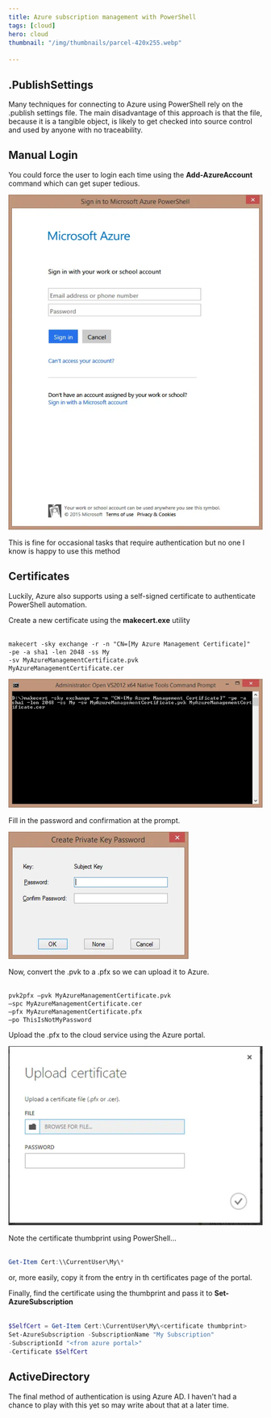 ```yaml
---
title: Azure subscription management with PowerShell
tags: [cloud]
hero: cloud
thumbnail: "/img/thumbnails/parcel-420x255.webp"

---
```


## .PublishSettings

Many techniques for connecting to Azure using PowerShell rely on the .publish settings file. The
main disadvantage of this approach is that the file, because it is a tangible object, is likely
to get checked into source control and used by anyone with no traceability.

## Manual Login

You could force the user to login each time using the **Add-AzureAccount** command which can get
super tedious.

![azure login](/img/posts/azure-subscription-management-with-powershell/azure-login.webp)

This is fine for occasional tasks that require authentication but no one I know
is happy to use this method

## Certificates

Luckily, Azure also supports using a self-signed certificate to authenticate PowerShell
automation.

Create a new certificate using the **makecert.exe** utility

```shell

makecert -sky exchange -r -n "CN=[My Azure Management Certificate]"
-pe -a sha1 -len 2048 -ss My
-sv MyAzureManagementCertificate.pvk
MyAzureManagementCertificate.cer

```

![makecert](/img/posts/azure-subscription-management-with-powershell/make-cert-command-line.webp)

Fill in the password and confirmation at the prompt.

![password](/img/posts/azure-subscription-management-with-powershell/make-cert-password.webp)

Now, convert the .pvk to a .pfx so we can upload it to Azure.

```shell

pvk2pfx –pvk MyAzureManagementCertificate.pvk
–spc MyAzureManagementCertificate.cer
–pfx MyAzureManagementCertificate.pfx
–po ThisIsNotMyPassword

```

Upload the .pfx to the cloud service using the Azure portal.

![azure upload](/img/posts/azure-subscription-management-with-powershell/azure-upload.webp)

Note the certificate thumbprint using PowerShell...

```powershell

Get-Item Cert:\\CurrentUser\My\*
```

or, more easily, copy it from the entry in th certificates page of the portal.

Finally, find the certificate using the thumbprint and pass it to **Set-AzureSubscription**

```powershell

$SelfCert = Get-Item Cert:\CurrentUser\My\<certificate thumbprint>
Set-AzureSubscription -SubscriptionName "My Subscription"
-SubscriptionId "<from azure portal>"
-Certificate $SelfCert

```

## ActiveDirectory

The final method of authentication is using Azure AD. I haven't had a chance to play with this yet
so may write about that at a later time.
